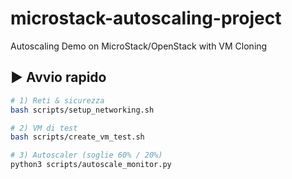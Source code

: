# microstack-autoscaling-project
Autoscaling Demo on MicroStack/OpenStack with VM Cloning
## ▶️ Avvio rapido
```bash
# 1) Reti & sicurezza
bash scripts/setup_networking.sh

# 2) VM di test
bash scripts/create_vm_test.sh

# 3) Autoscaler (soglie 60% / 20%)
python3 scripts/autoscale_monitor.py

